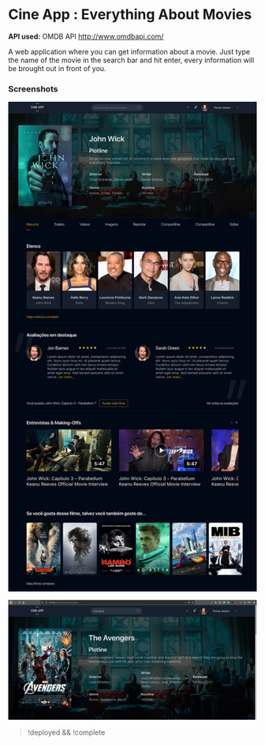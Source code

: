 # Cine App : Everything About Movies

**API used:** OMDB API http://www.omdbapi.com/

A web application where you can get information about a movie. Just type the name of the movie in the search bar and hit enter, every information will be brought out in front of you.



### Screenshots

![Screenshot_2020-08-12 Cine App](screenshots/full.jpg)



![Screenshot from 2020-08-12 14-19-54](screenshots/input.png)



> !deployed && !complete
